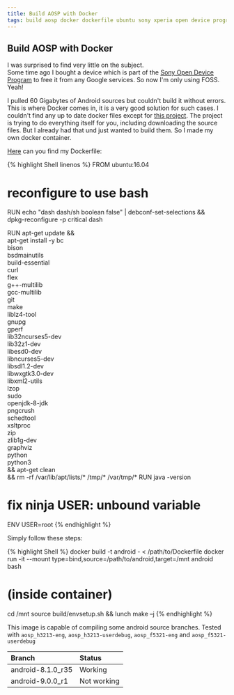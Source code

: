 ```yaml
---
title: Build AOSP with Docker
tags: build aosp docker dockerfile ubuntu sony xperia open device program
---
```


## Build AOSP with Docker

I was surprised to find very little on the subject.  
Some time ago I bought a device which is part of the [Sony Open Device
Program](https://developer.sony.com/develop/open-devices/#overview-content) to
free it from any Google services. So now I'm only using FOSS. Yeah!

I pulled 60 Gigabytes of Android sources but couldn't build it without errors.
This is where Docker comes in, it is a very good solution for such cases. I
couldn't find any up to date docker files except for [this
project](https://github.com/kylemanna/docker-aosp). The project is trying to do
everything itself for you, including downloading the source files. But I already had
that und just wanted to build them. So I made my own docker container.

[Here](https://gitlab.com/ploth/Dockerfiles/tree/master/aosp) can you find my
Dockerfile:

{% highlight Shell linenos %}
FROM ubuntu:16.04

# reconfigure to use bash
RUN echo "dash dash/sh boolean false" | debconf-set-selections && \
    dpkg-reconfigure -p critical dash

RUN apt-get update && \
    apt-get install -y bc \
                       bison \
                       bsdmainutils \
                       build-essential \
                       curl \
                       flex \
                       g++-multilib \
                       gcc-multilib \
                       git \
                       make \
                       liblz4-tool \
                       gnupg \
                       gperf \
                       lib32ncurses5-dev \
                       lib32z1-dev \
                       libesd0-dev \
                       libncurses5-dev \
                       libsdl1.2-dev \
                       libwxgtk3.0-dev \
                       libxml2-utils \
                       lzop \
                       sudo \
                       openjdk-8-jdk \
                       pngcrush \
                       schedtool \
                       xsltproc \
                       zip \
                       zlib1g-dev \
                       graphviz \
                       python \
                       python3 \
    && apt-get clean \
    && rm -rf /var/lib/apt/lists/* /tmp/* /var/tmp/*
RUN java -version
# fix ninja USER: unbound variable
ENV USER=root
{% endhighlight %}

Simply follow these steps:

{% highlight Shell %}
docker build -t android - < /path/to/Dockerfile
docker run -it --mount type=bind,source=/path/to/android,target=/mnt android bash
# (inside container)
cd /mnt
source build/envsetup.sh && lunch
make –j <insert the cpu thread number of your computer>
{% endhighlight %}

This image is capable of compiling some android source branches. Tested with
`aosp_h3213-eng`, `aosp_h3213-userdebug`, `aosp_f5321-eng` and `aosp_f5321-userdebug`

| Branch 	        | Status        |
| :-                | :-            |
| android-8.1.0_r35 | Working       |
| android-9.0.0_r1 	| Not working   |
